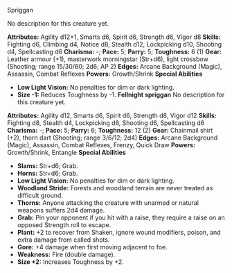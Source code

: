Spriggan

No description for this creature yet.

**Attributes:** Agility d12+1, Smarts d6, Spirit d6, Strength d6, Vigor
d8
**Skills:** Fighting d6, Climbing d4, Notice d8, Stealth d12,
Lockpicking d10, Shooting d4, Spellcasting d6
**Charisma:** -; **Pace:** 5; **Parry:** 5; **Toughness:** 6 (1)
**Gear:** Leather armour (+1), masterwork morningstar (Str+d6), light
crossbow (Shooting; range 15/30/60; 2d6; AP 2)
**Edges:** Arcane Background (Magic), Assassin, Combat Reflexes
**Powers:** Growth/Shrink
**Special Abilities**
- **Low Light Vision:** No penalties for dim or dark lighting.
- **Size -1:** Reduces Toughness by -1.
**Fellnight spriggan**
No description for this creature yet.

**Attributes:** Agility d12, Smarts d6, Spirit d6, Strength d8, Vigor
d12
**Skills:** Fighting d8, Stealth d4, Lockpicking d6, Shooting d6,
Spellcasting d6
**Charisma:** -; **Pace:** 5; **Parry:** 6; **Toughness:** 12 (2)
**Gear:** Chainmail shirt (+2), thorn dart (Shooting; range 3/6/12;
2d4)
**Edges:** Arcane Background (Magic), Assassin, Combat Reflexes, Frenzy,
Quick Draw
**Powers:** Growth/Shrink, Entangle
**Special Abilities**
- **Slams:** Str+d6; Grab.
- **Horns:** Str+d6; Grab.
- **Low Light Vision:** No penalties for dim or dark lighting.
- **Woodland Stride:** Forests and woodland terrain are never treated as
difficult ground.
- **Thorns:** Anyone attacking the creature with unarmed or natural
weapons suffers 2d4 damage.
- **Grab:** Pin your opponent if you hit with a raise, they require a
raise on an opposed Strength roll to escape.
- **Plant:** +2 to recover from Shaken, ignore wound modifiers, poison,
and extra damage from called shots.
- **Gore:** +4 damage when first moving adjacent to foe.
- **Weakness:** Fire (double damage).
- **Size +2:** Increases Toughness by +2.


